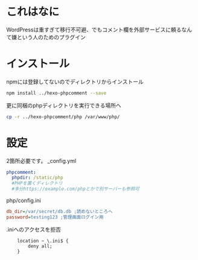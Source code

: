 # これはなに
WordPressは重すぎて移行不可避、でもコメント欄を外部サービスに頼るなんて嫌という人のためのプラグイン

# インストール
npmには登録してないのでディレクトリからインストール
```sh
npm install ../hexo-phpcomment --save
```
更に同梱のphpディレクトリを実行できる場所へ
```sh
cp -r ../hexo-phpcomment/php /var/www/php/
```

# 設定
2箇所必要です。
_config.yml
```yml
phpcomment:
  phpdir: /static/php 
  #PHPを置くディレクトリ
  #多分https://example.com/phpとかで別サーバーも参照可
```
php/config.ini
```ini
db_dir=/var/secret/db.db ;読めないところへ
password=testing123 ;管理画面ログイン用
```
.iniへのアクセスを拒否
```nginx
    location ~ \.ini$ {
        deny all;
    }
```